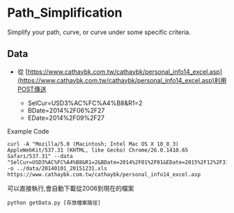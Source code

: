 Path_Simplification
===================

Simplify your path, curve, or curve under some specific criteria.

## Data

- 從 [https://www.cathaybk.com.tw/cathaybk/personal_info14_excel.asp](https://www.cathaybk.com.tw/cathaybk/personal_info14_excel.asp)利用POST傳送  

	- SelCur=USD3%AC%FC%A4%B8&R1=2
	- BDate=2014%2F06%2F27
	- EDate=2014%2F09%2F27

Example Code
```{shell}
curl -A "Mozilla/5.0 (Macintosh; Intel Mac OS X 10_8_3) AppleWebKit/537.31 (KHTML, like Gecko) Chrome/26.0.1410.65 Safari/537.31" --data "SelCur=USD3%AC%FC%A4%B8&R1=2&BDate=2014%2F01%2F01&EDate=2015%2F12%2F31" -o ../data/20140101_20151231.xls https://www.cathaybk.com.tw/cathaybk/personal_info14_excel.asp
```

可以直接執行,會自動下載從2006到現在的檔案

```
python getData.py [存放檔案路徑]
```

